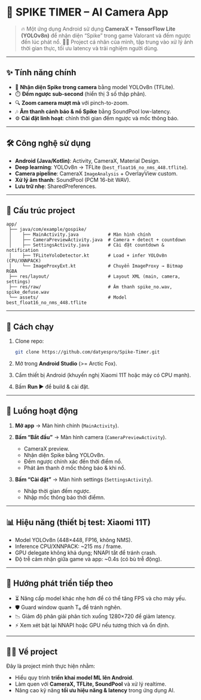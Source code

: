 # 📱 SPIKE TIMER – AI Camera App

> 🔥 Một ứng dụng Android sử dụng **CameraX + TensorFlow Lite (YOLOv8n)** để nhận diện “Spike” trong game Valorant và đếm ngược đến lúc phát nổ.
> 👨‍💻 Project cá nhân của mình, tập trung vào xử lý ảnh thời gian thực, tối ưu latency và trải nghiệm người dùng.

---

## ✨ Tính năng chính

* 🎥 **Nhận diện Spike trong camera** bằng model YOLOv8n (TFLite).
* ⏱️ **Đếm ngược sub-second** (hiển thị 3 số thập phân).
* 🔍 **Zoom camera mượt mà** với pinch-to-zoom.
* 🎶 **Âm thanh cảnh báo & nổ Spike** bằng SoundPool low-latency.
* ⚙️ **Cài đặt linh hoạt**: chỉnh thời gian đếm ngược và mốc thông báo.

---

## 🛠️ Công nghệ sử dụng

* **Android (Java/Kotlin)**: Activity, CameraX, Material Design.
* **Deep learning**: YOLOv8n → TFLite (`best_float16_no_nms_448.tflite`).
* **Camera pipeline**: CameraX `ImageAnalysis` + OverlayView custom.
* **Xử lý âm thanh**: SoundPool (PCM 16-bit WAV).
* **Lưu trữ nhẹ**: SharedPreferences.

---

## 📂 Cấu trúc project

```
app/
 ├── java/com/example/gospike/
 │    ├── MainActivity.java           # Màn hình chính
 │    ├── CameraPreviewActivity.java  # Camera + detect + countdown
 │    ├── SettingsActivity.java       # Cài đặt countdown & notification
 │    ├── TFLiteYoloDetector.kt       # Load + infer YOLOv8n (CPU/XNNPACK)
 │    └── ImageProxyExt.kt            # Chuyển ImageProxy → Bitmap RGBA
 ├── res/layout/                      # Layout XML (main, camera, settings)
 ├── res/raw/                         # Âm thanh spike_no.wav, spike_defuse.wav
 └── assets/                          # Model best_float16_no_nms_448.tflite
```

---

## 🚀 Cách chạy

1. Clone repo:

   ```bash
   git clone https://github.com/datyespro/Spike-Timer.git
   ```
2. Mở trong **Android Studio** (>= Arctic Fox).
3. Cắm thiết bị Android (khuyến nghị Xiaomi 11T hoặc máy có CPU mạnh).
4. Bấm **Run ▶** để build & cài đặt.

---

## 📸 Luồng hoạt động

1. **Mở app** → Màn hình chính (`MainActivity`).
2. **Bấm “Bắt đầu”** → Màn hình camera (`CameraPreviewActivity`).

   * CameraX preview.
   * Nhận diện Spike bằng YOLOv8n.
   * Đếm ngược chính xác đến thời điểm nổ.
   * Phát âm thanh ở mốc thông báo & khi nổ.
3. **Bấm “Cài đặt”** → Màn hình settings (`SettingsActivity`).

   * Nhập thời gian đếm ngược.
   * Nhập mốc thông báo thời điểmn.

---

## 📊 Hiệu năng (thiết bị test: Xiaomi 11T)

* Model YOLOv8n (448×448, FP16, không NMS).
* Inference CPU/XNNPACK: \~215 ms / frame.
* GPU delegate không khả dụng; NNAPI tắt để tránh crash.
* Độ trễ cảm nhận giữa game và app: \~0.4s (có bù trễ động).

---

## 🔮 Hướng phát triển tiếp theo

* ⏳ Nâng cấp model khác nhẹ hơn để có thể tăng FPS và cho máy yếu.
* 🛡️ Guard window quanh T₀ để tránh nghẽn.
* 📉 Giảm độ phân giải phân tích xuống 1280×720 để giảm latency.
* ⚡ Xem xét bật lại NNAPI hoặc GPU nếu tương thích và  ổn định.

---

## 👨‍🎓 Về project

Đây là project mình thực hiện nhằm:

* Hiểu quy trình **triển khai model ML lên Android**.
* Làm quen với **CameraX, TFLite, SoundPool** và xử lý realtime.
* Nâng cao kỹ năng **tối ưu hiệu năng & latency** trong ứng dụng AI.


